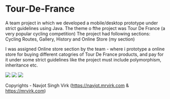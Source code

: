 # Tour-De-France

A team project in which we developed a mobile/desktop prototype under strict guidelines using Java.
The theme o fthe project was Tour De France (a very popular cycling competition)
The project had following sections: Cycling Routes, Gallery, History and Online Store (my section)

I was assigned Online store section by the team - where i prototype a online store for buying different catogries of Tour De France products, and pay for it under some strict guidelines like the project must include polymorphism, inheritance etc.

<img src="https://github.com/Virksaabnavjot/Tour-De-France-Java-eCommerce-Store/blob/master/Screenshot%202014-03-08%2015.27.37.png" >

<img src="https://github.com/Virksaabnavjot/Tour-De-France-Java-eCommerce-Store/blob/master/Screenshot%202014-03-08%2023.29.34.png" >

<img src="https://github.com/Virksaabnavjot/Tour-De-France-Java-eCommerce-Store/blob/master/Screenshot%202014-03-08%2023.29.23.png" >



Copyrights - Navjot Singh Virk (https://navjot.mrvirk.com & https://mrvirk.com)
